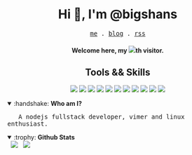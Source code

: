 <h1 align="center">Hi 👋, I'm @bigshans</h1>
<p align="center">
  <samp>
    <a href="https://github.com/bigshans">me</a> .
    <a href="https://blog.bigshans.top/">blog</a> .
    <a href="https://bigshans.github.io/index.xml">rss</a>
  </samp>
</p>
<h4 align="center">
  Welcome here, my <img src="https://count.getloli.com/get/@:bigshans" />th visitor.
</h4>

<h2 align="center">Tools && Skills</h2>
<p align="center">
  <img src="https://img.shields.io/badge/vim-%23019733.svg?&style=for-the-badge&logo=vim&logoColor=white" />
  <img src="https://img.shields.io/badge/javascript-%23F7DF1E.svg?&style=for-the-badge&logo=javascript&logoColor=black" />
  <img src="https://img.shields.io/badge/typescript-%233178C6.svg?&style=for-the-badge&logo=typescript&logoColor=white" />
  <img src="https://img.shields.io/badge/python-%233776AB.svg?&style=for-the-badge&logo=python&logoColor=white" />
  <img src="https://img.shields.io/badge/go-%2300ADD8.svg?&style=for-the-badge&logo=go&logoColor=white" />
  <img src="https://img.shields.io/badge/vue.js-%234FC08D.svg?&style=for-the-badge&logo=vue.js&logoColor=white" />
  <img src="https://img.shields.io/badge/react-%2361DAFB.svg?&style=for-the-badge&logo=react&logoColor=black" />
  <img src="https://img.shields.io/badge/firefox-%23FF7139.svg?&style=for-the-badge&logo=firefox&logoColor=white" />
  <img src="https://img.shields.io/badge/arch%20linux-%231793D1.svg?&style=for-the-badge&logo=arch%20linux&logoColor=white" />
  <img src="https://img.shields.io/badge/express-%23000000.svg?&style=for-the-badge&logo=express&logoColor=white" />
  <img src="https://img.shields.io/badge/hugo-%23FF4088.svg?&style=for-the-badge&logo=hugo&logoColor=white" />
</p>


<details open>
  <summary>:handshake: <b>Who am I?</b></summary>
  <p pading-left="1px">
  <samp>
    &nbsp;&nbsp; A nodejs fullstack developer, vimer and linux enthusiast.
  </samp>
  </p>

</details>

<details open>
<summary>:trophy: <b>Github Stats</b></summary>
&nbsp;&nbsp;<img src="https://github-readme-stats-fpkkcvtjl-bigshans.vercel.app/api?username=bigshans&show_icons=true&theme=react&border_color=61dafb&hide_border=true" />
&nbsp;&nbsp;<img src="https://github-profile-trophy.vercel.app/?username=bigshans">
</details>
